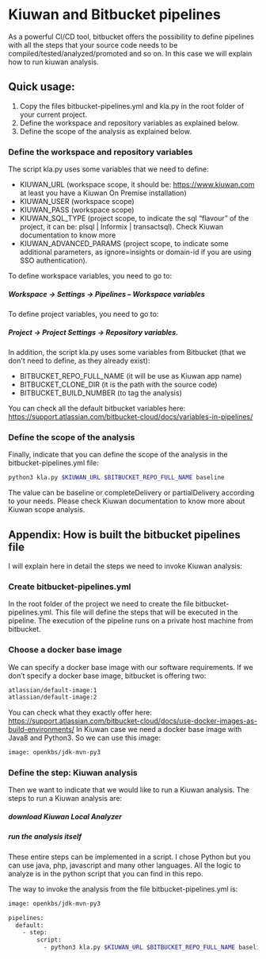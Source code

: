 # Kiuwan and Bitbucket pipelines

As a powerful CI/CD tool, bitbucket offers the possibility to define pipelines with all the steps that your source code needs to be compiled/tested/analyzed/promoted and so on.
In this case we will explain how to run kiuwan analysis.

## Quick usage:
1) Copy the files bitbucket-pipelines.yml and kla.py in the root folder of your current project.
2) Define the workspace and repository variables as explained below.
3) Define the scope of the analysis as explained below.

### Define the workspace and repository variables
The script kla.py uses some variables that we need to define:
- KIUWAN_URL (workspace scope, it should be: https://www.kiuwan.com at least you have a Kiuwan On Premise installation)
- KIUWAN_USER (workspace scope)
- KIUWAN_PASS (workspace scope)
- KIUWAN_SQL_TYPE (project scope, to indicate the sql “flavour” of the project, it can be: plsql | Informix | transactsql). Check Kiuwan documentation to know more 
- KIUWAN_ADVANCED_PARAMS (project scope, to indicate some additional parameters, as ignore=insights or domain-id if you are using SSO authentication). 

To define workspace variables, you need to go to:
##### Workspace -> Settings -> Pipelines – Workspace variables
 
To define project variables, you need to go to:
##### Project  -> Project Settings -> Repository variables.
 
In addition, the script kla.py uses some variables from Bitbucket (that we don't need to define, as they already exist):
* BITBUCKET_REPO_FULL_NAME (it will be use as Kiuwan app name)
* BITBUCKET_CLONE_DIR (it is the path with the source code)
* BITBUCKET_BUILD_NUMBER (to tag the analysis)

You can check all the default bitbucket variables here:
https://support.atlassian.com/bitbucket-cloud/docs/variables-in-pipelines/

### Define the scope of the analysis
Finally, indicate that you can define the scope of the analysis in the bitbucket-pipelines.yml file:
```sh
python3 kla.py $KIUWAN_URL $BITBUCKET_REPO_FULL_NAME baseline 
```
The value can be baseline or completeDelivery or partialDelivery according to your needs. Please check Kiuwan documentation to know more about Kiuwan scope analysis.

## Appendix: How is built the bitbucket pipelines file
I will explain here in detail the steps we need to invoke Kiuwan analysis:

### Create bitbucket-pipelines.yml
In the root folder of the project we need to create the file bitbucket-pipelines.yml.
This file will define the steps that will be executed in the pipeline. The execution of the pipeline runs on a private host machine from bitbucket. 

### Choose a docker base image
We can specify a docker base image with our software requirements. If we don’t specify a docker base image, bitbucket is offering two:
```sh
atlassian/default-image:1
atlassian/default-image:2
```
You can check what they exactly offer here:
https://support.atlassian.com/bitbucket-cloud/docs/use-docker-images-as-build-environments/
In Kiuwan case we need a docker base image with Java8 and Python3. So we can use this image:
```sh
image: openkbs/jdk-mvn-py3
```

### Define the step: Kiuwan analysis
Then we want to indicate that we would like to run a Kiuwan analysis. The steps to run a Kiuwan analysis are: 
##### download Kiuwan Local Analyzer
##### run the analysis itself
These entire steps can be implemented in a script. I chose Python but you can use java, php, javascript and many other languages. 
All the logic to analyze is in the python script that you can find in this repo.

The way to invoke the analysis from the file bitbucket-pipelines.yml is:
```sh
image: openkbs/jdk-mvn-py3

pipelines:
  default:
    - step:
        script:
          - python3 kla.py $KIUWAN_URL $BITBUCKET_REPO_FULL_NAME baseline
 ```




